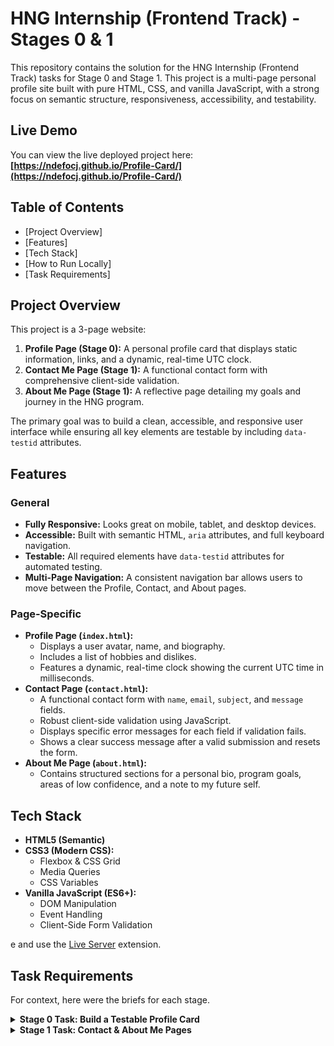 # HNG Internship (Frontend Track) - Stages 0 & 1

This repository contains the solution for the HNG Internship (Frontend Track) tasks for Stage 0 and Stage 1. This project is a multi-page personal profile site built with pure HTML, CSS, and vanilla JavaScript, with a strong focus on semantic structure, responsiveness, accessibility, and testability.

##  Live Demo

You can view the live deployed project here:
**[https://ndefocj.github.io/Profile-Card/](https://ndefocj.github.io/Profile-Card/)**



## Table of Contents

-   [Project Overview]
-   [Features]
-   [Tech Stack]
-   [How to Run Locally]
-   [Task Requirements]


##  Project Overview

This project is a 3-page website:
1.  **Profile Page (Stage 0):** A personal profile card that displays static information, links, and a dynamic, real-time UTC clock.
2.  **Contact Me Page (Stage 1):** A functional contact form with comprehensive client-side validation.
3.  **About Me Page (Stage 1):** A reflective page detailing my goals and journey in the HNG program.

The primary goal was to build a clean, accessible, and responsive user interface while ensuring all key elements are testable by including `data-testid` attributes.


## Features

### General
* **Fully Responsive:** Looks great on mobile, tablet, and desktop devices.
* **Accessible:** Built with semantic HTML, `aria` attributes, and full keyboard navigation.
* **Testable:** All required elements have `data-testid` attributes for automated testing.
* **Multi-Page Navigation:** A consistent navigation bar allows users to move between the Profile, Contact, and About pages.

### Page-Specific
* **Profile Page (`index.html`):**
    * Displays a user avatar, name, and biography.
    * Includes a list of hobbies and dislikes.
    * Features a dynamic, real-time clock showing the current UTC time in milliseconds.
* **Contact Page (`contact.html`):**
    * A functional contact form with `name`, `email`, `subject`, and `message` fields.
    * Robust client-side validation using JavaScript.
    * Displays specific error messages for each field if validation fails.
    * Shows a clear success message after a valid submission and resets the form.
* **About Me Page (`about.html`):**
    * Contains structured sections for a personal bio, program goals, areas of low confidence, and a note to my future self.


## Tech Stack

* **HTML5 (Semantic)**
* **CSS3 (Modern CSS):**
    * Flexbox & CSS Grid
    * Media Queries
    * CSS Variables
* **Vanilla JavaScript (ES6+):**
    * DOM Manipulation
    * Event Handling
    * Client-Side Form Validation


e and use the [Live Server](https://marketplace.visualstudio.com/items?itemName=ritwickdey.LiveServer) extension.



##  Task Requirements

For context, here were the briefs for each stage.

<details>
  <summary><strong>Stage 0 Task: Build a Testable Profile Card</strong></summary>

  - **Content:** Profile card, Name, Biography, Current time (ms), Avatar, Social links, Hobbies list, Dislikes list.
  - **Testing:** All elements must include a `data-testid` attribute.
  - **Semantics:** Use `<article>`, `<header>`, `<h2>`, `<p>`, `<figure>`, `<img>`, `<nav>`, `<ul>`, `<section>`.
  - **Behavior:** Time must be accurate (`Date.now()`). Social links must open in a new tab.
  - **Responsiveness:** Must look good on mobile, tablet, and desktop.
</details>

<details>
  <summary><strong>Stage 1 Task: Contact & About Me Pages</strong></summary>
  
  - **General:** Must be a continuation of the Stage 0 task.
  - **Contact Us Page:**
    - **Fields:** Full name, Email, Subject, Message, Submit button.
    - **Validation:** All fields required, email must be valid, message >= 10 chars.
    - **Feedback:** Error messages for each field (`data-testid="test-contact-error-<field>"`), and a success message (`data-testid="test-contact-success"`).
    - **Accessibility:** All inputs must have `<label>`s and be linked with `aria-describedby` for errors.
  - **About Me Page:**
    - **Content:** Bio, Goals, Areas of low confidence, Note to future self, Extra thoughts.
    - **Structure:** Must use `<main>`, `<section>`, and proper headings.
    - **Testing:** All sections must have their respective `data-testid` attributes.

</details>



